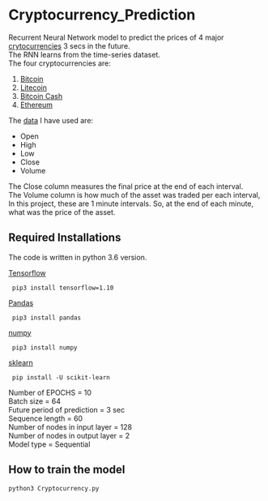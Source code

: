 # Cryptocurrency_Prediction
Recurrent Neural Network model to predict the prices of 4 major [crytocurrencies](https://en.wikipedia.org/wiki/Cryptocurrency) 3 secs in the future.  
The RNN learns from the time-series dataset.  
The four cryptocurrencies are:

1. [Bitcoin](https://bitcoin.org/en/)
2. [Litecoin](https://litecoin.com/)
3. [Bitcoin Cash](https://www.bitcoincash.org/)
4. [Ethereum](https://www.ethereum.org/)  

The [data](data/) I have used are:  
- Open
- High
- Low
- Close
- Volume  

The Close column measures the final price at the end of each interval.   
The Volume column is how much of the asset was traded per each interval, In this project, these are 1 minute intervals. So, at the end of each minute, what was the price of the asset.  

## Required Installations  

The code is written in python 3.6 version.  

 [Tensorflow](https://www.tensorflow.org/) 
 
     pip3 install tensorflow=1.10 
     
 [Pandas](https://pandas.pydata.org/) 
 
     pip3 install pandas     
 
 [numpy](http://www.numpy.org/) 
 
     pip3 install numpy 
     
 [sklearn](https://scikit-learn.org/stable/) 
 
     pip install -U scikit-learn
     
Number of EPOCHS = 10  
Batch size = 64  
Future period of prediction = 3 sec  
Sequence length = 60  
Number of nodes in input layer = 128  
Number of nodes in output layer = 2  
Model type = Sequential  

## How to train the model

    python3 Cryptocurrency.py
    


